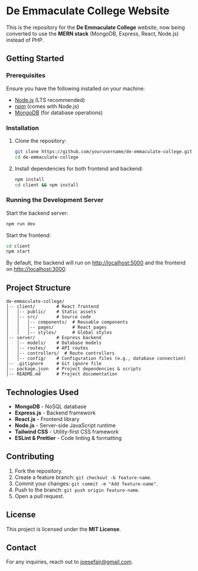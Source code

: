 # De Emmaculate College Website

This is the repository for the **De Emmaculate College** website, now being converted to use the **MERN stack** (MongoDB, Express, React, Node.js) instead of PHP.

## Getting Started

### Prerequisites
Ensure you have the following installed on your machine:
- [Node.js](https://nodejs.org/) (LTS recommended)
- [npm](https://www.npmjs.com/) (comes with Node.js)
- [MongoDB](https://www.mongodb.com/) (for database operations)

### Installation
1. Clone the repository:
   ```sh
   git clone https://github.com/yourusername/de-emmaculate-college.git
   cd de-emmaculate-college
   ```
2. Install dependencies for both frontend and backend:
   ```sh
   npm install
   cd client && npm install
   ```

### Running the Development Server
Start the backend server:
```sh
npm run dev
```
Start the frontend:
```sh
cd client
npm start
```
By default, the backend will run on [http://localhost:5000](http://localhost:5000) and the frontend on [http://localhost:3000](http://localhost:3000).

## Project Structure
```
de-emmaculate-college/
│-- client/        # React frontend
│   │-- public/    # Static assets
│   │-- src/       # Source code
│   │   │-- components/  # Reusable components
│   │   │-- pages/       # React pages
│   │   │-- styles/      # Global styles
│-- server/        # Express backend
│   │-- models/    # Database models
│   │-- routes/    # API routes
│   │-- controllers/  # Route controllers
│   │-- config/    # Configuration files (e.g., database connection)
│-- .gitignore     # Git ignore file
│-- package.json   # Project dependencies & scripts
│-- README.md      # Project documentation
```

## Technologies Used
- **MongoDB** - NoSQL database
- **Express.js** - Backend framework
- **React.js** - Frontend library
- **Node.js** - Server-side JavaScript runtime
- **Tailwind CSS** - Utility-first CSS framework
- **ESLint & Prettier** - Code linting & formatting

## Contributing
1. Fork the repository.
2. Create a feature branch: `git checkout -b feature-name`.
3. Commit your changes: `git commit -m "Add feature-name"`.
4. Push to the branch: `git push origin feature-name`.
5. Open a pull request.

## License
This project is licensed under the **MIT License**.

## Contact
For any inquiries, reach out to [joesefair@gmail.com](mailto:joesefair@gmail.com).
